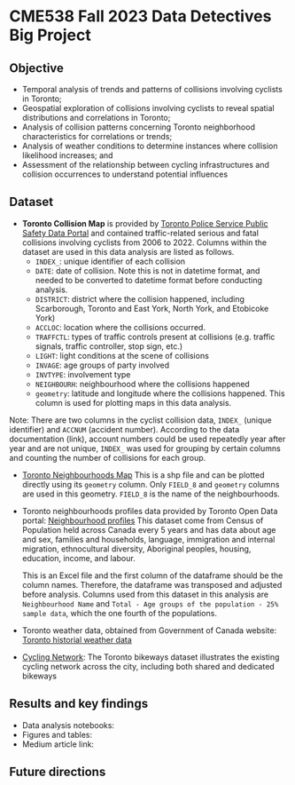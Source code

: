 # CME538 Fall 2023 Data Detectives Big Project

## Objective 
* Temporal analysis of trends and patterns of collisions involving cyclists in Toronto;
* Geospatial exploration of collisions involving cyclists to reveal spatial distributions and correlations in Toronto;
* Analysis of collision patterns concerning Toronto neighborhood characteristics for correlations or trends;
* Analysis of weather conditions to determine instances where collision likelihood increases; and
* Assessment of the relationship between cycling infrastructures and collision occurrences to understand potential influences

## Dataset

* **Toronto Collision Map** is provided by [Toronto Police Service Public Safety Data Portal](https://data.torontopolice.on.ca/pages/cyclists) and contained traffic-related serious and fatal collisions involving cyclists from 2006 to 2022. Columns within the dataset are used in this data analysis are listed as follows.
  * `INDEX_`: unique identifier of each collision
  * `DATE`: date of collision. Note this is not in datetime format, and needed to be converted to datetime format before conducting analysis. 
  * `DISTRICT`: district where the collision happened, including Scarborough, Toronto and East York, North York, and Etobicoke York)
  * `ACCLOC`: location where the collisions occurred.
  * `TRAFFCTL`: types of traffic controls present at collisions (e.g. traffic signals, traffic controller, stop sign, etc.)
  * `LIGHT`: light conditions at the scene of collisions
  * `INVAGE`: age groups of party involved
  * `INVTYPE`: involvement type
  * `NEIGHBOURH`: neighbourhood where the collisions happened
  * `geometry`: latitude and longitude where the collisions happened. This column is used for plotting maps in this data analysis.

Note: There are two columns in the cyclist collision data, `INDEX_` (unique identifier) and `ACCNUM` (accident number). According to the data documentation (link), account numbers could be used repeatedly year after year and are not unique, `INDEX_` was used for grouping by certain columns and counting the number of collisions for each group.

* [Toronto Neighbourhoods Map](https://github.com/yuqiaochen-code/data_detectives_CME538/blob/66e05653a912a5a1b7ce3b187a17b586e546442e/toronto_neighbourhoods.shp) This is a shp file and can be plotted directly using its `geometry` column. Only `FIELD_8` and `geometry` columns are used in this geometry. `FIELD_8` is the name of the neighbourhoods.
  
* Toronto neighbourhoods profiles data provided by Toronto Open Data portal: [Neighbourhood profiles](https://open.toronto.ca/dataset/neighbourhood-profiles/) This dataset come from Census of Population held across Canada every 5 years and has data about age and sex, families and households, language, immigration and internal migration, ethnocultural diversity, Aboriginal peoples, housing, education, income, and labour.

  This is an Excel file and the first column of the dataframe should be the column names. Therefore, the dataframe was transposed and adjusted before analysis. Columns used from this dataset in this analysis are `Neighbourhood Name` and `Total - Age groups of the population - 25% sample data`, which the one fourth of the populations.
  

* Toronto weather data, obtained from Government of Canada website: [Toronto historial weather data](https://climate.weather.gc.ca/climate_data/daily_data_e.html?StationID=51459)
* [Cycling Network](https://open.toronto.ca/dataset/cycling-network/): The Toronto bikeways dataset illustrates the existing cycling network across the city, including both shared and dedicated bikeways


## Results and key findings
* Data analysis notebooks:
* Figures and tables: 
* Medium article link:

## Future directions

